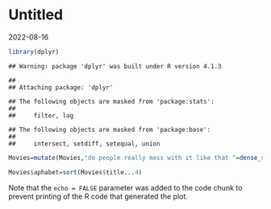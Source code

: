Untitled
================
2022-08-16

``` r
library(dplyr)
```

    ## Warning: package 'dplyr' was built under R version 4.1.3

    ## 
    ## Attaching package: 'dplyr'

    ## The following objects are masked from 'package:stats':
    ## 
    ##     filter, lag

    ## The following objects are masked from 'package:base':
    ## 
    ##     intersect, setdiff, setequal, union

``` r
Movies=mutate(Movies,"do people really mess with it like that "=dense_rank(vote_average))
```

``` r
Movies$aphabet=sort(Movies$title...4)
```

Note that the `echo = FALSE` parameter was added to the code chunk to
prevent printing of the R code that generated the plot.
